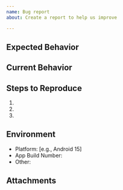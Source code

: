 ```yaml
---
name: Bug report
about: Create a report to help us improve

---
```


<!-- Provide a brief overview of the issue or feature request. -->

## Expected Behavior

<!-- Describe what you expected to happen. -->

## Current Behavior

<!-- Describe what is actually happening.  Include error messages, unexpected results, or deviations from the expected behavior. -->

## Steps to Reproduce

<!-- Provide a step-by-step guide for reproducing the issue. -->

1.
2.
3.

## Environment

*   Platform: [e.g., Android 15]
*   App Build Number: 
*   Other:

## Attachments

<!-- Add any files, screenshots, or screen recordings that might help diagnose the issue. -->

